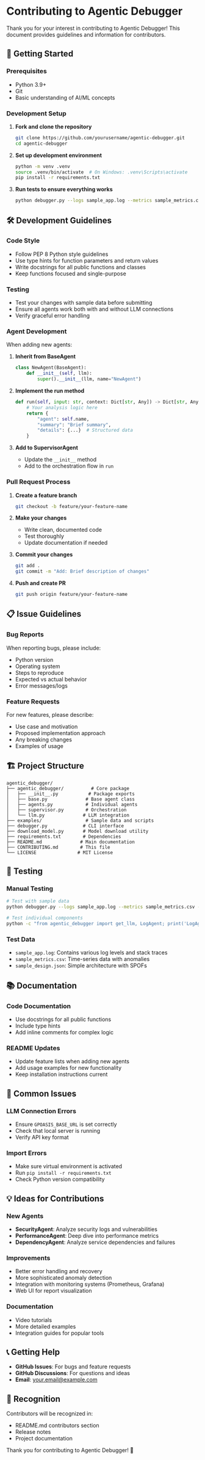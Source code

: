 # Contributing to Agentic Debugger

Thank you for your interest in contributing to Agentic Debugger! This document provides guidelines and information for contributors.

## 🚀 Getting Started

### Prerequisites
- Python 3.9+
- Git
- Basic understanding of AI/ML concepts

### Development Setup

1. **Fork and clone the repository**
   ```bash
   git clone https://github.com/yourusername/agentic-debugger.git
   cd agentic-debugger
   ```

2. **Set up development environment**
   ```bash
   python -m venv .venv
   source .venv/bin/activate  # On Windows: .venv\Scripts\activate
   pip install -r requirements.txt
   ```

3. **Run tests to ensure everything works**
   ```bash
   python debugger.py --logs sample_app.log --metrics sample_metrics.csv --design sample_design.json
   ```

## 🛠️ Development Guidelines

### Code Style
- Follow PEP 8 Python style guidelines
- Use type hints for function parameters and return values
- Write docstrings for all public functions and classes
- Keep functions focused and single-purpose

### Testing
- Test your changes with sample data before submitting
- Ensure all agents work both with and without LLM connections
- Verify graceful error handling

### Agent Development

When adding new agents:

1. **Inherit from BaseAgent**
   ```python
   class NewAgent(BaseAgent):
       def __init__(self, llm):
           super().__init__(llm, name="NewAgent")
   ```

2. **Implement the run method**
   ```python
   def run(self, input: str, context: Dict[str, Any]) -> Dict[str, Any]:
       # Your analysis logic here
       return {
           "agent": self.name,
           "summary": "Brief summary",
           "details": {...}  # Structured data
       }
   ```

3. **Add to SupervisorAgent**
   - Update the `__init__` method
   - Add to the orchestration flow in `run`

### Pull Request Process

1. **Create a feature branch**
   ```bash
   git checkout -b feature/your-feature-name
   ```

2. **Make your changes**
   - Write clean, documented code
   - Test thoroughly
   - Update documentation if needed

3. **Commit your changes**
   ```bash
   git add .
   git commit -m "Add: Brief description of changes"
   ```

4. **Push and create PR**
   ```bash
   git push origin feature/your-feature-name
   ```

## 📋 Issue Guidelines

### Bug Reports
When reporting bugs, please include:
- Python version
- Operating system
- Steps to reproduce
- Expected vs actual behavior
- Error messages/logs

### Feature Requests
For new features, please describe:
- Use case and motivation
- Proposed implementation approach
- Any breaking changes
- Examples of usage

## 🏗️ Project Structure

```
agentic_debugger/
├── agentic_debugger/          # Core package
│   ├── __init__.py           # Package exports
│   ├── base.py              # Base agent class
│   ├── agents.py            # Individual agents
│   ├── supervisor.py        # Orchestration
│   └── llm.py              # LLM integration
├── examples/                # Sample data and scripts
├── debugger.py             # CLI interface
├── download_model.py       # Model download utility
├── requirements.txt        # Dependencies
├── README.md              # Main documentation
├── CONTRIBUTING.md        # This file
└── LICENSE               # MIT License
```

## 🧪 Testing

### Manual Testing
```bash
# Test with sample data
python debugger.py --logs sample_app.log --metrics sample_metrics.csv --design sample_design.json

# Test individual components
python -c "from agentic_debugger import get_llm, LogAgent; print('LogAgent works!')"
```

### Test Data
- `sample_app.log`: Contains various log levels and stack traces
- `sample_metrics.csv`: Time-series data with anomalies
- `sample_design.json`: Simple architecture with SPOFs

## 📚 Documentation

### Code Documentation
- Use docstrings for all public functions
- Include type hints
- Add inline comments for complex logic

### README Updates
- Update feature lists when adding new agents
- Add usage examples for new functionality
- Keep installation instructions current

## 🐛 Common Issues

### LLM Connection Errors
- Ensure `GPOASIS_BASE_URL` is set correctly
- Check that local server is running
- Verify API key format

### Import Errors
- Make sure virtual environment is activated
- Run `pip install -r requirements.txt`
- Check Python version compatibility

## 💡 Ideas for Contributions

### New Agents
- **SecurityAgent**: Analyze security logs and vulnerabilities
- **PerformanceAgent**: Deep dive into performance metrics
- **DependencyAgent**: Analyze service dependencies and failures

### Improvements
- Better error handling and recovery
- More sophisticated anomaly detection
- Integration with monitoring systems (Prometheus, Grafana)
- Web UI for report visualization

### Documentation
- Video tutorials
- More detailed examples
- Integration guides for popular tools

## 📞 Getting Help

- **GitHub Issues**: For bugs and feature requests
- **GitHub Discussions**: For questions and ideas
- **Email**: your.email@example.com

## 🙏 Recognition

Contributors will be recognized in:
- README.md contributors section
- Release notes
- Project documentation

Thank you for contributing to Agentic Debugger! 🚀
